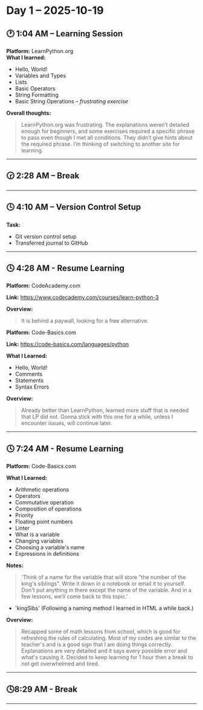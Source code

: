 # Day 1 – 2025-10-19

## 🕐 1:04 AM – Learning Session  
**Platform:** LearnPython.org  
**What I learned:**  
- Hello, World!  
- Variables and Types  
- Lists  
- Basic Operators  
- String Formatting  
- Basic String Operations – *frustrating exercise*  

**Overall thoughts:**  
> LearnPython.org was frustrating. The explanations weren’t detailed enough for beginners, and some exercises required a specific phrase to pass even though I met all conditions. They didn’t give hints about the required phrase. I’m thinking of switching to another site for learning.

---

## 🕝 2:28 AM – Break

---

## 🕓 4:10 AM – Version Control Setup  
**Task:**
- Git version control setup  
- Transferred journal to GitHub  

---

## 🕓 4:28 AM - Resume Learning
**Platform:** CodeAcademy.com

**Link:** https://www.codecademy.com/courses/learn-python-3

**Overview:**
> It is behind a paywall, looking for a free alternative.

**Platform:** Code-Basics.com

**Link:** https://code-basics.com/languages/python

**What I Learned:**
- Hello, World!
- Comments
- Statements
- Syntax Errors

**Overview:**
> Already better than LearnPython, learned more stuff that is needed that LP did not. Gonna stick with this one for a while, unless I encounter issues, will continue later.

---

## 🕓 7:24 AM - Resume Learning
**Platform:** Code-Basics.com

**What I Learned:**
- Arithmetic operations
- Operators
- Commutative operation
- Composition of operations
- Priority
- Floating point numbers
- Linter
- What is a variable
- Changing variables
- Choosing a variable's name
- Expressions in definitions

**Notes:**
> 'Think of a name for the variable that will store "the number of the king's siblings". Write it down in a notebook or email it to yourself. Don't put anything in there except the name of the variable. And in a few lessons, we'll come back to this topic.'

- 'kingSibs' (Following a naming method I learned in HTML a while back.)

**Overview:**
> Recapped some of math lessons from school, which is good for refreshing the rules of calculating. Most of my codes are similar to the teacher's and is a good sign that I am doing things correctly. Explanations are very detailed and it says every possible error and what's causing it. Decided to keep learning for 1 hour then a break to not get overwhelmed and tired.

---

## 🕓8:29 AM - Break

---

